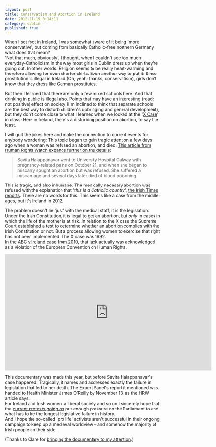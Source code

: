 ```yaml
---
layout: post
title: Conservatism and Abortion in Ireland
date: 2012-11-19 0:14:11
category: dublin
published: true
---
```


When I set foot in Ireland, I was somewhat aware of it being 'more conservative', but coming from basically Catholic-free northern Germany, what does that mean?  
'Not that much, obviously', I thought, when I couldn't see too much everyday-Catholicism in the way most girls in Dublin dress up when they're going out. In other words: Religion seems to be really heart-warming and therefore allowing for even shorter skirts. Even another way to put it: Since prostitution is illegal in Ireland (Oh, yeah: thanks, conservatism), girls don't know that they dress like German prostitutes. 

But then I learned that there are only a few mixed schools here. And that drinking in public is illegal also. Points that may have an interesting (read: not positive) effect on society (I'm inclined to think that separate schools are the best way to disturb children's upbringing and general development), but they don't come close to what I learned when we looked at the '[X Case](https://en.wikipedia.org/wiki/Attorney_General_v._X)' in class: Here in Ireland, there's a disturbing position on abortion, to say the least.

I will quit the jokes here and make the connection to current events for anybody wondering: This topic began to gain tragic attention a few days ago when a woman was refused an abortion, and died. [This article from Human Rights Watch expands further on the details](http://www.hrw.org/news/2012/11/16/ireland-death-woman-denied-abortion-should-spur-reform): 

> Savita Halappanavar went to University Hospital Galway with pregnancy-related pains on October 21, and when she began to miscarry sought an abortion but was refused. She suffered a miscarriage and several days later died of blood poisoning.

This is tragic, and  also inhumane. The medically necesary abortion was refused with the explanation that '*this is a Catholic country*', [the Irish Times reports](http://www.irishtimes.com/newspaper/frontpage/2012/1114/1224326575203.html). There are no words for this. This seems like a case from the middle ages, but it's Ireland in 2012. 

The problem doesn't lie 'just' with the medical staff, it is the legislation. Under the Irish Constitution, it *is* legal to get an abortion, but *only* in cases in which the life of the mother is at risk. In relation to the X case the Supreme Court established a test to determine whether an abortion complies with the Irish Constitution or not. But a process allowing women to exercise that right has not been implemented. The X case was 1992.  
In the [ABC v Ireland case from 2010](https://en.wikipedia.org/wiki/A,_B_and_C_v_Ireland), that lack actually was acknowledged as a violation of the European Convention on Human Rights.

<iframe width="670" height="377" src="https://www.youtube-nocookie.com/embed/uUDnNpjbmqA?rel=0" frameborder="0" allowfullscreen></iframe>

This documentary was made this year, but before Savita Halappanavar's case happened. Tragically, it names and addresses exactly the failure in legislation that led to her death. The Expert Panel's report it mentioned was handed to Health Minister James O’Reilly by November 13, as the HRW article says.  
For Ireland and Irish women, a liberal society and so on I sincerely hope that the [current protests going on](http://www.universitytimes.ie/2012/11/16/live-march-for-savita/) put enough pressure on the Parliament to end what has to be the longest legislative failure in history.  
And I hope the so-called 'pro life' activists aren't successful in their ongoing campaign to keep up a medieval worldview - and somehow the majority of Irish people on their side.

(Thanks to Clare for [bringing the documentary to my attention](https://twitter.com/AndTheFalcon/status/258184636063178752).)